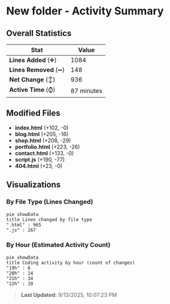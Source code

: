 # New folder - Activity Summary 

## Overall Statistics

| Stat                   | Value                                                             |
| ---------------------- | ----------------------------------------------------------------- |
| **Lines Added** (➕)   | 1084                                          |
| **Lines Removed** (➖) | 148                                        |
| **Net Change** (↕)    | 936                |
| **Active Time** (⌚)   | 87 minutes |


## Modified Files
- **index.html** (+102, -0)
- **blog.html** (+205, -16)
- **shop.html** (+208, -29)
- **portfolio.html** (+223, -26)
- **contact.html** (+133, -0)
- **script.js** (+190, -77)
- **404.html** (+23, -0)

## Visualizations

### By File Type (Lines Changed)

```mermaid
pie showData
title Lines changed by file type
".html" : 965
".js" : 267
```

### By Hour (Estimated Activity Count)

```mermaid
pie showData
title Coding activity by hour (count of changes)
"19h" : 6
"20h" : 14
"21h" : 34
"22h" : 20
```


> **Last Updated:** 9/13/2025, 10:07:23 PM